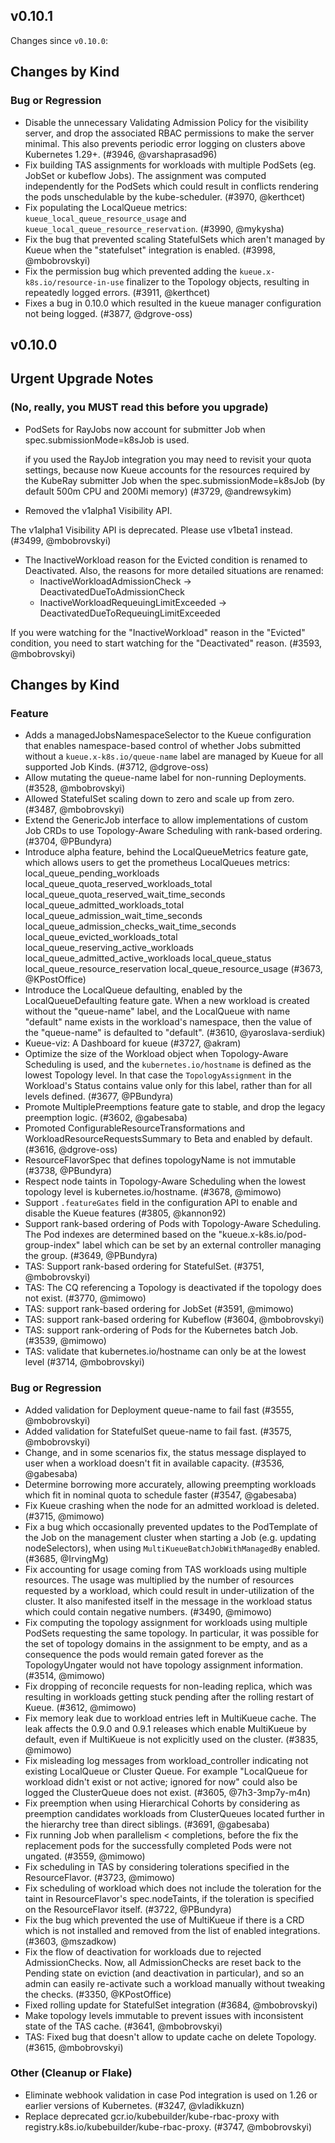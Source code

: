## v0.10.1

Changes since `v0.10.0`:

## Changes by Kind

### Bug or Regression

- Disable the unnecessary Validating Admission Policy for the visibility server, and drop the associated RBAC permissions to make the server minimal. This also prevents periodic error logging on clusters above Kubernetes 1.29+. (#3946, @varshaprasad96)
- Fix building TAS assignments for workloads with multiple PodSets (eg. JobSet or kubeflow Jobs). The assignment was computed independently for the PodSets which could result in conflicts rendering the pods unschedulable by the kube-scheduler. (#3970, @kerthcet)
- Fix populating the LocalQueue metrics: `kueue_local_queue_resource_usage` and `kueue_local_queue_resource_reservation`. (#3990, @mykysha)
- Fix the bug that prevented scaling StatefulSets which aren't managed by Kueue when the "statefulset" integration is enabled. (#3998, @mbobrovskyi)
- Fix the permission bug which prevented adding the `kueue.x-k8s.io/resource-in-use` finalizer to the Topology objects, resulting in repeatedly logged errors. (#3911, @kerthcet)
- Fixes a bug in 0.10.0 which resulted in the kueue manager configuration not being logged. (#3877, @dgrove-oss)

## v0.10.0

## Urgent Upgrade Notes

### (No, really, you MUST read this before you upgrade)

- PodSets for RayJobs now account for submitter Job when spec.submissionMode=k8sJob is used.

  if you used the RayJob integration you may need to revisit your quota settings,
  because now Kueue accounts for the resources required by the KubeRay submitter Job
  when the spec.submissionMode=k8sJob (by default 500m CPU and 200Mi memory) (#3729, @andrewsykim)
 - Removed the v1alpha1 Visibility API.

  The v1alpha1 Visibility API is deprecated. Please use v1beta1 instead. (#3499, @mbobrovskyi)
 - The InactiveWorkload reason for the Evicted condition is renamed to Deactivated.
  Also, the reasons for more detailed situations are renamed:
    - InactiveWorkloadAdmissionCheck -> DeactivatedDueToAdmissionCheck
    - InactiveWorkloadRequeuingLimitExceeded -> DeactivatedDueToRequeuingLimitExceeded

  If you were watching for the "InactiveWorkload" reason in the "Evicted" condition, you need
  to start watching for the "Deactivated" reason. (#3593, @mbobrovskyi)

## Changes by Kind

### Feature

- Adds a managedJobsNamespaceSelector to the Kueue configuration that enables namespace-based control of whether Jobs submitted without a `kueue.x-k8s.io/queue-name` label are managed by Kueue for all supported Job Kinds. (#3712, @dgrove-oss)
- Allow mutating the queue-name label for non-running Deployments. (#3528, @mbobrovskyi)
- Allowed StatefulSet scaling down to zero and scale up from zero. (#3487, @mbobrovskyi)
- Extend the GenericJob interface to allow implementations of custom Job CRDs to use
  Topology-Aware Scheduling with rank-based ordering. (#3704, @PBundyra)
- Introduce alpha feature, behind the LocalQueueMetrics feature gate, which allows users to get the prometheus LocalQueues metrics:
  local_queue_pending_workloads
  local_queue_quota_reserved_workloads_total
  local_queue_quota_reserved_wait_time_seconds
  local_queue_admitted_workloads_total
  local_queue_admission_wait_time_seconds
  local_queue_admission_checks_wait_time_seconds
  local_queue_evicted_workloads_total
  local_queue_reserving_active_workloads
  local_queue_admitted_active_workloads
  local_queue_status
  local_queue_resource_reservation
  local_queue_resource_usage (#3673, @KPostOffice)
- Introduce the LocalQueue defaulting, enabled by the LocalQueueDefaulting feature gate.
  When a new workload is created without the "queue-name" label,  and the LocalQueue
  with name "default" name exists in the workload's namespace, then the value of the
  "queue-name" is defaulted to "default". (#3610, @yaroslava-serdiuk)
- Kueue-viz: A Dashboard for kueue (#3727, @akram)
- Optimize the size of the Workload object when Topology-Aware Scheduling is used, and the
  `kubernetes.io/hostname` is defined as the lowest Topology level. In that case the `TopologyAssignment`
  in the Workload's Status contains value only for this label, rather than for all levels defined. (#3677, @PBundyra)
- Promote MultiplePreemptions feature gate to stable, and drop the legacy preemption logic. (#3602, @gabesaba)
- Promoted ConfigurableResourceTransformations and WorkloadResourceRequestsSummary to Beta and enabled by default. (#3616, @dgrove-oss)
- ResourceFlavorSpec that defines topologyName is not immutable (#3738, @PBundyra)
- Respect node taints in Topology-Aware Scheduling when the lowest topology level is kubernetes.io/hostname. (#3678, @mimowo)
- Support `.featureGates` field in the configuration API to enable and disable the Kueue features (#3805, @kannon92)
- Support rank-based ordering of Pods with Topology-Aware Scheduling.
  The Pod indexes are determined based on the "kueue.x-k8s.io/pod-group-index" label which
  can be set by an external controller managing the group. (#3649, @PBundyra)
- TAS: Support rank-based ordering for StatefulSet. (#3751, @mbobrovskyi)
- TAS: The CQ referencing a Topology is deactivated if the topology does not exist. (#3770, @mimowo)
- TAS: support rank-based ordering for JobSet (#3591, @mimowo)
- TAS: support rank-based ordering for Kubeflow (#3604, @mbobrovskyi)
- TAS: support rank-ordering of Pods for the Kubernetes batch Job. (#3539, @mimowo)
- TAS: validate that kubernetes.io/hostname can only be at the lowest level (#3714, @mbobrovskyi)

### Bug or Regression

- Added validation for Deployment queue-name to fail fast (#3555, @mbobrovskyi)
- Added validation for StatefulSet queue-name to fail fast. (#3575, @mbobrovskyi)
- Change, and in some scenarios fix, the status message displayed to user when a workload doesn't fit in available capacity. (#3536, @gabesaba)
- Determine borrowing more accurately, allowing preempting workloads which fit in nominal quota to schedule faster (#3547, @gabesaba)
- Fix Kueue crashing when the node for an admitted workload is deleted. (#3715, @mimowo)
- Fix a bug which occasionally prevented updates to the PodTemplate of the Job on the management cluster
  when starting a Job (e.g. updating nodeSelectors), when using `MultiKueueBatchJobWithManagedBy` enabled. (#3685, @IrvingMg)
- Fix accounting for usage coming from TAS workloads using multiple resources. The usage was multiplied
  by the number of resources requested by a workload, which could result in under-utilization of the cluster.
  It also manifested itself in the message in the workload status which could contain negative numbers. (#3490, @mimowo)
- Fix computing the topology assignment for workloads using multiple PodSets requesting the same
  topology. In particular, it was possible for the set of topology domains in the assignment to be empty,
  and as a consequence the pods would remain gated forever as the TopologyUngater would not have
  topology assignment information. (#3514, @mimowo)
- Fix dropping of reconcile requests for non-leading replica, which was resulting in workloads
  getting stuck pending after the rolling restart of Kueue. (#3612, @mimowo)
- Fix memory leak due to workload entries left in MultiKueue cache. The leak affects the 0.9.0 and 0.9.1
  releases which enable MultiKueue by default, even if MultiKueue is not explicitly used on the cluster. (#3835, @mimowo)
- Fix misleading log messages from workload_controller indicating not existing LocalQueue or
  Cluster Queue. For example "LocalQueue for workload didn't exist or not active; ignored for now"
  could also be logged the ClusterQueue does not exist. (#3605, @7h3-3mp7y-m4n)
- Fix preemption when using Hierarchical Cohorts by considering as preemption candidates workloads
  from ClusterQueues located further in the hierarchy tree than direct siblings. (#3691, @gabesaba)
- Fix running Job when parallelism < completions, before the fix the replacement pods for the successfully
  completed Pods were not ungated. (#3559, @mimowo)
- Fix scheduling in TAS by considering tolerations specified in the ResourceFlavor. (#3723, @mimowo)
- Fix scheduling of workload which does not include the toleration for the taint in ResourceFlavor's spec.nodeTaints,
  if the toleration is specified on the ResourceFlavor itself. (#3722, @PBundyra)
- Fix the bug which prevented the use of MultiKueue if there is a CRD which is not installed
  and removed from the list of enabled integrations. (#3603, @mszadkow)
- Fix the flow of deactivation for workloads due to rejected AdmissionChecks.
  Now, all AdmissionChecks are reset back to the Pending state on eviction (and deactivation in particular),
  and so an admin can easily re-activate such a workload manually without tweaking the checks. (#3350, @KPostOffice)
- Fixed rolling update for StatefulSet integration (#3684, @mbobrovskyi)
- Make topology levels immutable to prevent issues with inconsistent state of the TAS cache. (#3641, @mbobrovskyi)
- TAS: Fixed bug that doesn't allow to update cache on delete Topology. (#3615, @mbobrovskyi)

### Other (Cleanup or Flake)

- Eliminate webhook validation in case Pod integration is used on 1.26 or earlier versions of Kubernetes. (#3247, @vladikkuzn)
- Replace deprecated gcr.io/kubebuilder/kube-rbac-proxy with registry.k8s.io/kubebuilder/kube-rbac-proxy. (#3747, @mbobrovskyi)

